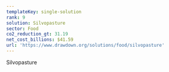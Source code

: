 ```yaml
---
templateKey: single-solution
rank: 9
solution: Silvopasture
sector: Food
co2_reduction_gt: 31.19
net_cost_billions: $41.59
url: 'https://www.drawdown.org/solutions/food/silvopasture'
---
```


Silvopasture